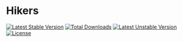 Hikers
=============

[![Latest Stable Version](https://poser.pugx.org/respinar/hikers/v/stable.svg)](https://packagist.org/packages/respinar/hikers) [![Total Downloads](https://poser.pugx.org/respinar/hikers/downloads.svg)](https://packagist.org/packages/respinar/hikers) [![Latest Unstable Version](https://poser.pugx.org/respinar/hikers/v/unstable.svg)](https://packagist.org/packages/respinar/hikers) [![License](https://poser.pugx.org/respinar/hikers/license.svg)](https://packagist.org/packages/respinar/hikers)
